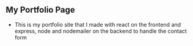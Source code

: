 ## My Portfolio Page
- This is my portfolio site that I made with react on the frontend and express, node and nodemailer on the backend to handle the contact form

